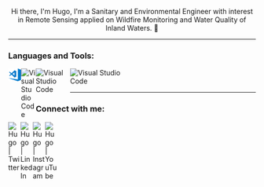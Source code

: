 <p align="center">Hi there, I'm Hugo, I'm a Sanitary and Environmental Engineer with interest in Remote Sensing applied on Wildfire Monitoring and Water Quality of Inland Waters.  👋
</p>

---

### Languages and Tools:

[<img align="left" alt="Visual Studio Code" width="26px" src="https://raw.githubusercontent.com/github/explore/80688e429a7d4ef2fca1e82350fe8e3517d3494d/topics/visual-studio-code/visual-studio-code.png" />][Visual Studio Code]
[<img align="left" alt="Visual Studio Code" width="30px" src="https://i.blogs.es/544e7d/650_1000_javascript_logo/450_1000.png" />][Java Script]
[<img align="left" alt="Visual Studio Code" width="70px" src="https://upload.wikimedia.org/wikipedia/commons/thumb/d/d0/RStudio_logo_flat.svg/1200px-RStudio_logo_flat.svg.png" />][R Studio]

[<img align="left" alt="Visual Studio Code" width="140px" src="https://earthobservations.org/images/articles/201911_earth_engines.png" />][Google Earth Engine]
<br />
<br />

---
### Connect with me:


[<img align="left" alt="Hugo | Twitter" width="25px" src="https://cdn.jsdelivr.net/npm/simple-icons@v3/icons/twitter.svg" />][twitter]
[<img align="left" alt="Hugo | LinkedIn" width="25px" src="https://cdn.jsdelivr.net/npm/simple-icons@v3/icons/linkedin.svg" />][linkedin]
[<img align="left" alt="Hugo | Instagram" width="25px" src="https://cdn.jsdelivr.net/npm/simple-icons@v3/icons/instagram.svg" />][instagram]
[<img align="left" alt="Hugo | YouTube" width="25px" src="https://i.pinimg.com/originals/b7/63/69/b763699fd1fa3bfb374442593ae642e1.png" />][Facebook]
<br />

<br />
<br />
<br />


</details>

[twitter]: https://twitter.com/hugoaluque
[instagram]: https://www.instagram.com/hugo.aluque/
[linkedin]: https://www.linkedin.com/in/hhal/
[Facebook]:https://www.facebook.com/hugo.anamuro.7/
[Visual Studio Code]: https://code.visualstudio.com/
[Java Script]: https://www.javascript.com/
[R Studio]: https://rstudio.com/
[Google Earth Engine]:https://earthengine.google.com/
